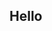 <html>
  <link href="https://cdn.jsdelivr.net/npm/bootstrap@5.3.0-alpha1/dist/css/bootstrap.min.css" rel="stylesheet"/>
<h2 class="text-center">Hello</h2>
</html>
